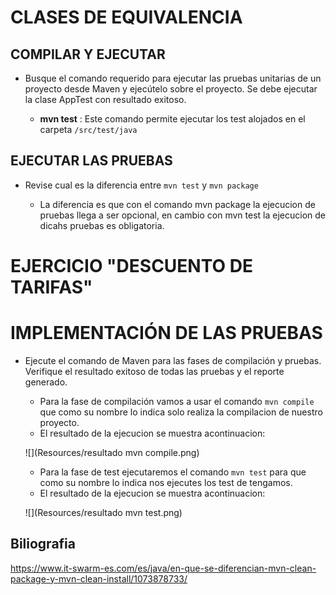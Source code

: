 # CLASES DE EQUIVALENCIA

## COMPILAR Y EJECUTAR

+ Busque el comando requerido para ejecutar las pruebas unitarias de un proyecto desde Maven y ejecútelo sobre el proyecto. Se debe ejecutar la clase AppTest con resultado exitoso.

	+ **mvn test** : Este comando permite ejecutar los test alojados en el carpeta `/src/test/java`
	
## EJECUTAR LAS PRUEBAS

+ Revise cual es la diferencia entre `mvn test` y `mvn package`

	+ La diferencia es que con el comando mvn package la ejecucion de pruebas llega a ser opcional, en cambio con mvn test la ejecucion de dicahs pruebas es obligatoria.

# EJERCICIO "DESCUENTO DE TARIFAS"

# IMPLEMENTACIÓN DE LAS PRUEBAS

+ Ejecute el comando de Maven para las fases de compilación y pruebas. Verifique el resultado exitoso de todas las pruebas y el reporte generado.

	+ Para la fase de compilación vamos a usar el comando `mvn compile` que como su nombre lo indica solo realiza la compilacion de nuestro proyecto.
	+ El resultado de la ejecucion se muestra acontinuacion: 
	
	![](Resources/resultado mvn compile.png)
	
	+ Para la fase de test ejecutaremos el comando `mvn test` para que como su nombre lo indica nos ejecutes los test de tengamos.
	+ El resultado de la ejecucion se muestra acontinuacion:
	
	![](Resources/resultado mvn test.png)
	
## Biliografia

<https://www.it-swarm-es.com/es/java/en-que-se-diferencian-mvn-clean-package-y-mvn-clean-install/1073878733/>